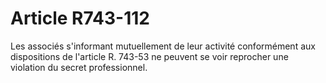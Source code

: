 # Article R743-112

Les associés s'informant mutuellement de leur activité conformément aux dispositions de l'article R. 743-53 ne peuvent se voir reprocher une violation du secret professionnel.
